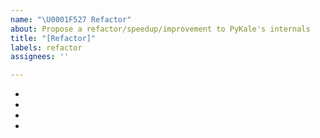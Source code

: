 ```yaml
---
name: "\U0001F527 Refactor"
about: Propose a refactor/speedup/improvement to PyKale's internals
title: "[Refactor]"
labels: refactor
assignees: ''

---
```


<!-- A clear and concise description of what you wish to refactor. Please include the following: -->

- <!-- Modules that will be modified -->
- <!-- Impact on code structure -->
- <!-- Impact on speed -->
- <!-- Will this be a breaking change? -->
